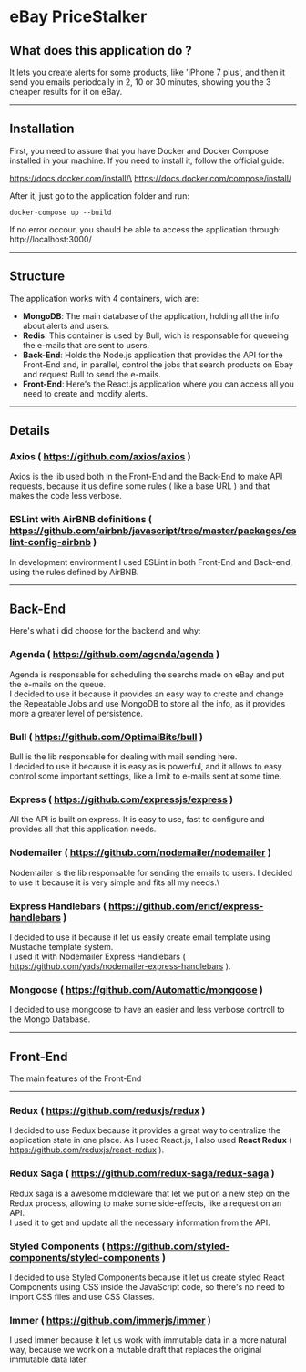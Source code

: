# eBay PriceStalker

## What does this application do ?

It lets you create alerts for some products, like 'iPhone 7 plus', and then it send you emails periodcally in 2, 10 or 30 minutes, showing you the 3 cheaper results for it on eBay.

---
## Installation

First, you need to assure that you have Docker and Docker Compose installed in your machine.
If you need to install it, follow the official guide:

https://docs.docker.com/install/\
https://docs.docker.com/compose/install/

After it, just go to the application folder and run:

```
docker-compose up --build
```
If no error occour, you should be able to access the application through:\
http://localhost:3000/

---
## Structure

The application works with 4 containers, wich are:

* **MongoDB**: The main database of the application, holding all the info about alerts and users.
* **Redis**: This container is used by Bull, wich is responsable for queueing the e-mails that are sent to users.
* **Back-End**: Holds the Node.js application that provides the API for the Front-End and, in parallel, control the jobs that search products on Ebay and request Bull to send the e-mails.
* **Front-End**: Here's the React.js application where you can access all you need to create and modify alerts.

---
## **Details**

### **Axios** ( https://github.com/axios/axios )

Axios is the lib used both in the Front-End and the Back-End to make API requests, because it us define some rules ( like a base URL ) and that makes the code less verbose.

### **ESLint with AirBNB definitions** ( https://github.com/airbnb/javascript/tree/master/packages/eslint-config-airbnb )

In development environment I used ESLint in both Front-End and Back-end, using the rules defined by AirBNB.

---
## **Back-End**

Here's what i did choose for the backend and why:

### **Agenda** ( https://github.com/agenda/agenda )

Agenda is responsable for scheduling the searchs made on eBay and put the e-mails on the queue.\
I decided to use it because it provides an easy way to create and change the Repeatable Jobs and use MongoDB to store all the info, as it provides more a greater level of persistence.

### **Bull** ( https://github.com/OptimalBits/bull )

Bull is the lib responsable for dealing with mail sending here.\
I decided to use it because it is easy as is powerful, and it allows to easy control some important settings, like a limit to e-mails sent at some time.

### **Express** ( https://github.com/expressjs/express )

All the API is built on express. It is easy to use, fast to configure and provides all that this application needs.

### **Nodemailer** ( https://github.com/nodemailer/nodemailer )

Nodemailer is the lib responsable for sending the emails to users. I decided to use it because it is very simple and fits all my needs.\

### **Express Handlebars** ( https://github.com/ericf/express-handlebars )

I decided to use it because it let us easily create email template using Mustache template system.\
I used it with Nodemailer Express Handlebars ( https://github.com/yads/nodemailer-express-handlebars ).

### **Mongoose** ( https://github.com/Automattic/mongoose )

I decided to use mongoose to have an easier and less verbose controll to the Mongo Database.

---

## **Front-End**

The main features of the Front-End

---
### **Redux** ( https://github.com/reduxjs/redux )

I decided to use Redux because it provides a great way to centralize the application state in one place. As I used React.js, I also used **React Redux** ( https://github.com/reduxjs/react-redux ).

### **Redux Saga** ( https://github.com/redux-saga/redux-saga )

Redux saga is a awesome middleware that let we put on a new step on the Redux process, allowing to make some side-effects, like a request on an API.\
I used it to get and update all the necessary information from the API.

### **Styled Components** ( https://github.com/styled-components/styled-components )

I decided to use Styled Components because it let us create styled React Components using CSS inside the JavaScript code, so there's no need to import CSS files and use CSS Classes.

### **Immer** ( https://github.com/immerjs/immer )

I used Immer because it let us work with immutable data in a more natural way, because we work on a mutable draft that replaces the original immutable data later.